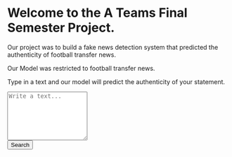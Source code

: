 <h1>Welcome to the A Teams Final Semester Project.</h1>
<p>Our project was to build a fake news detection system that predicted the authenticity of football transfer news.</p>
<p>Our Model was restricted to football transfer news.</p>
<p>Type in a text and our model will predict the authenticity of your statement.</p>


<form class="d-flex form-group green-border-focus" action="/form1/">
  <div class="form-group">
  <!-- <input class="form-control form-control-lg" name="query" type="search" placeholder="Enter text..." aria-label="Search"> -->
  <textarea class="form-control" name=query id="exampleFormControlTextarea4" rows="7" placeholder="Write a text..."></textarea>
  </div>
  <button class="btn btn-outline-success" type="submit">Search</button>

</form>

